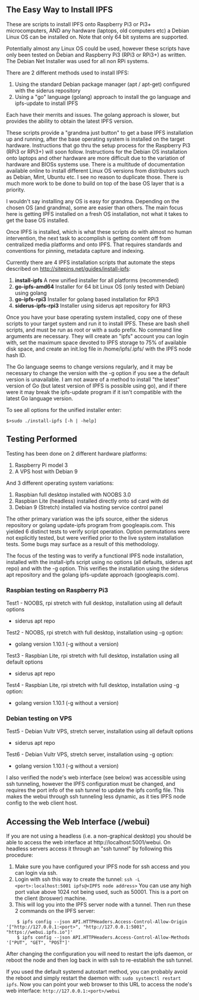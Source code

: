 ## The Easy Way to Install IPFS
These are scripts to install IPFS onto Raspberry Pi3 or Pi3+ microcomputers, AND any hardware (laptops, old computers etc) a Debian Linux OS can be installed on. Note that only 64 bit systems are supported.

Potentially almost any Linux OS could be used, however these scripts have only been tested on Debian and Raspberry Pi3 (RPi3 or RPi3+) as written. The Debian Net Installer was used for all non RPi systems.

There are 2 different methods used to install IPFS:
1. Using the standard Debian package manager (apt / apt-get) configured with the siderus repository
2. Using a "go" language (golang) approach to install the go language and ipfs-update to install IPFS

Each have their merrits and issues. The golang approach is slower, but provides the ability to obtain the latest IPFS version. 

These scripts provide a "grandma just button" to get a base IPFS installation up and running, after the base operating system is installed on the target hardware. Instructions that go thru the setup process for the Raspberry Pi3 (RPi3 or RPi3+) will soon follow. Instructions for the Debian OS installation onto laptops and other hardware are more difficult due to the variation of hardware and BIOSs systems use. There is a multitude of documentation available online to install different Linux OS versions from distributors such as Debian, Mint, Ubuntu etc. I see no reason to duplicate those. There is much more work to be done to build on top of the base OS layer that is a priority.

I wouldn't say installing any OS is easy for grandma. Depending on the chosen OS (and grandma), some are easier than others. The main focus here is getting IPFS installed on a fresh OS installation, not what it takes to get the base OS installed.

Once IPFS is installed, which is what these scripts do with almost no human intervention, the next task to accomplish is getting content off from centralized media platforms and onto IPFS. That requires standards and conventions for pinning, metadata capture and indexing. 

Currently there are 4 IPFS installation scripts that automate the steps described on http://sitepins.net/guides/install-ipfs:
1. **install-ipfs**	A new unified installer for all platforms (recommended)
2. **go-ipfs-amd64**	Installer for 64 bit Linux OS (only tested with Debian) using golang
3. **go-ipfs-rpi3**		Installer for golang based installation for RPi3
4. **siderus-ipfs-rpi3** Installer using siderus apt repository for RPi3
  
Once you have your base operating system installed, copy one of these scripts to your target system and run it to install IPFS. These are bash shell scripts, and must be run as root or with a sudo prefix. No command line arguments are necessary. They will create an "ipfs" account you can login with, set the maximum space devoted to IPFS storage to 75% of available disk space, and create an init.log file in /home/ipfs/.ipfs/ with the IPFS node hash ID. 

The Go language seems to change versions regularly, and it may be necessary to change the version with the -g option if you see a the default version is unavailable. I am not aware of a method to install "the latest" version of Go (but latest version of IPFS is possible using go), and if there were it may break the ipfs-update program if it isn't compatible with the latest Go language version.

To see all options for the unified installer enter:

    $>sudo ./install-ipfs [-h | -help]

## Testing Performed
Testing has been done on 2 different hardware platforms:
1. Raspberry Pi model 3
2. A VPS host with Debian 9

And 3 different operating system variations:
1. Raspbian full desktop installed with NOOBS 3.0
2. Raspbian Lite (headless) installed directly onto sd card with dd
3. Debian 9 (Stretch) installed via hosting service control panel

The other primary variation was the ipfs source, either the siderus repository or golang update-ipfs program from googleapis.com. This yielded 6 distinct tests to verify script operation. Option permutations were not explicitly tested, but were verified prior to the live system installation tests. Some bugs may surface as a result of this methodology. 

The focus of the testing was to verify a functional IPFS node installation, installed with the install-ipfs script using no options (all defaults, siderus apt repo) and with the -g option. This verifies the installation using the siderus apt repository and the golang ipfs-update approach (googleapis.com). 

### Raspbian testing on Raspberry Pi3
Test1 - NOOBS, rpi stretch with full desktop, installation using all default options
- siderus apt repo

Test2 - NOOBS, rpi stretch with full desktop, installation using -g option:
- golang version 1.10.1 (-g without a version)

Test3 - Raspbian Lite, rpi stretch with full desktop, installation using all default options
- siderus apt repo

Test4 - Raspbian Lite, rpi stretch with full desktop, installation using -g option:
- golang version 1.10.1 (-g without a version)

### Debian testing on VPS
Test5 - Debian Vultr VPS, stretch server, installation using all default options
- siderus apt repo

Test6 - Debian Vultr VPS, stretch server, installation using -g option:
- golang version 1.10.1 (-g without a version)

I also verified the node's web interface (see below) was accessible using ssh tunneling, however the IPFS configuration must be changed, and requires the port info of the ssh tunnel to update the ipfs config file. This makes the webui through ssh tunneling less dynamic, as it ties IPFS node config to the web client host.


## Accessing the Web Interface (/webui)
If you are not using a headless (i.e. a non-graphical desktop) you should be able to access the web interface at http://localhost:5001/webui. On headless servers access it through an "ssh tunnel" by following this procedure:

1. Make sure you have configured your IPFS node for ssh access and you can login via ssh. 
2. Login with ssh this way  to create the tunnel:
   `ssh -L <port>:localhost:5001 ipfs@<IPFS node address>`
  You can use any high port value above 1024 not being used, such as 50001. This is a port on the client (broswer) machine.
3. This will log you into the IPFS server node with a tunnel. Then run these 2 commands on the IPFS server:
```    
    $ ipfs config --json API.HTTPHeaders.Access-Control-Allow-Origin '["http://127.0.0.1:<port>", "http://127.0.0.1:5001", "https://webui.ipfs.io"]'
    $ ipfs config --json API.HTTPHeaders.Access-Control-Allow-Methods '["PUT", "GET", "POST"]'
```
After changing the configuration you will need to restart the ipfs daemon, or reboot the node and then log back in with ssh
to re-establish the ssh tunnel. 

If you used the default systemd autostart method, you can probably avoid the reboot and simply restart the daemon with:
`sudo systemctl restart ipfs`. Now you can point your web browser to this URL to access the node's web interface:
`http://127.0.0.1:<port>/webui`

